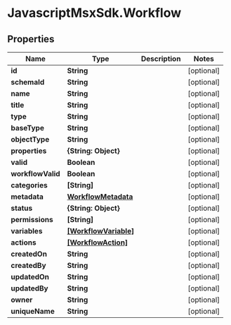 # JavascriptMsxSdk.Workflow

## Properties

Name | Type | Description | Notes
------------ | ------------- | ------------- | -------------
**id** | **String** |  | [optional] 
**schemaId** | **String** |  | [optional] 
**name** | **String** |  | [optional] 
**title** | **String** |  | [optional] 
**type** | **String** |  | [optional] 
**baseType** | **String** |  | [optional] 
**objectType** | **String** |  | [optional] 
**properties** | **{String: Object}** |  | [optional] 
**valid** | **Boolean** |  | [optional] 
**workflowValid** | **Boolean** |  | [optional] 
**categories** | **[String]** |  | [optional] 
**metadata** | [**WorkflowMetadata**](WorkflowMetadata.md) |  | [optional] 
**status** | **{String: Object}** |  | [optional] 
**permissions** | **[String]** |  | [optional] 
**variables** | [**[WorkflowVariable]**](WorkflowVariable.md) |  | [optional] 
**actions** | [**[WorkflowAction]**](WorkflowAction.md) |  | [optional] 
**createdOn** | **String** |  | [optional] 
**createdBy** | **String** |  | [optional] 
**updatedOn** | **String** |  | [optional] 
**updatedBy** | **String** |  | [optional] 
**owner** | **String** |  | [optional] 
**uniqueName** | **String** |  | [optional] 


